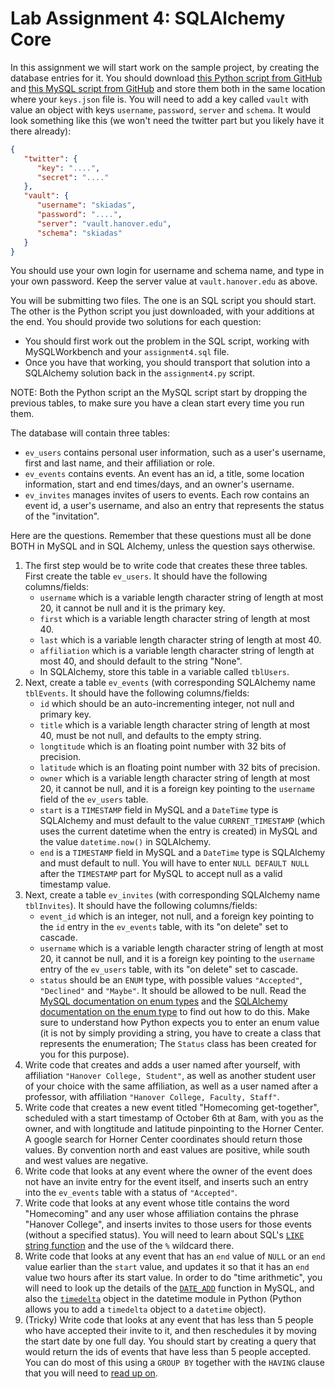 Lab Assignment 4: SQLAlchemy Core
=================================

In this assignment we will start work on the sample project, by creating the database entries for it. You should download [this Python script from GitHub](https://github.com/skiadas/DataWranglingCourse/blob/gh-pages/assignments/assignment4.py) and [this MySQL script from GitHub](https://github.com/skiadas/DataWranglingCourse/blob/gh-pages/assignments/assignment4.sql) and store them both in the same location where your `keys.json` file is. You will need to add a key called `vault` with value an object with keys `username`, `password`, `server` and `schema`. It would look something like this (we won't need the twitter part but you likely have it there already):
```json
{
   "twitter": {
      "key": "....",
      "secret": "...."
   },
   "vault": {
      "username": "skiadas",
      "password": "....",
      "server": "vault.hanover.edu",
      "schema": "skiadas"
   }
}
```
You should use your own login for username and schema name, and type in your own password. Keep the server value at `vault.hanover.edu` as above.

You will be submitting two files. The one is an SQL script you should start. The other is the Python script you just downloaded, with your additions at the end. You should provide two solutions for each question:

- You should first work out the problem in the SQL script, working with MySQLWorkbench and your `assignment4.sql` file.
- Once you have that working, you should transport that solution into a SQLAlchemy solution back in the `assignment4.py` script.

NOTE: Both the Python script an the MySQL script start by dropping the previous tables, to make sure you have a clean start every time you run them.

The database will contain three tables:

- `ev_users` contains personal user information, such as a user's username, first and last name, and their affiliation or role.
- `ev_events` contains events. An event has an id, a title, some location information, start and end times/days, and an owner's username.
- `ev_invites` manages invites of users to events. Each row contains an event id, a user's username, and also an entry that represents the status of the "invitation".

Here are the questions. Remember that these questions must all be done BOTH in MySQL and in SQL Alchemy, unless the question says otherwise.

1. The first step would be to write code that creates these three tables. First create the table `ev_users`. It should have the following columns/fields:
    - `username` which is a variable length character string of length at most 20, it cannot be null and it is the primary key.
    - `first` which is a variable length character string of length at most 40.
    - `last` which is a variable length character string of length at most 40.
    - `affiliation` which is a variable length character string of length at most 40, and should default to the string "None".
    - In SQLAlchemy, store this table in a variable called `tblUsers`.
2. Next, create a table `ev_events` (with corresponding SQLAlchemy name `tblEvents`. It should have the following columns/fields:
    - `id` which should be an auto-incrementing integer, not null and primary key.
    - `title` which is a variable length character string of length at most 40, must be not null, and defaults to the empty string.
    - `longtitude` which is an floating point number with 32 bits of precision.
    - `latitude` which is an floating point number with 32 bits of precision.
    - `owner` which is a variable length character string of length at most 20, it cannot be null, and it is a foreign key pointing to the `username` field of the `ev_users` table.
    - `start` is a `TIMESTAMP` field in MySQL and a `DateTime` type is SQLAlchemy and must default to the value `CURRENT_TIMESTAMP` (which uses the current datetime when the entry is created) in MySQL and the value `datetime.now()` in SQLAlchemy.
    - `end` is a `TIMESTAMP` field in MySQL and a `DateTime` type is SQLAlchemy and must default to null. You will have to enter `NULL DEFAULT NULL` after the `TIMESTAMP` part for MySQL to accept null as a valid timestamp value.
3. Next, create a table `ev_invites` (with corresponding SQLAlchemy name `tblInvites`). It should have the following columns/fields:
    - `event_id` which is an integer, not null, and a foreign key pointing to the `id` entry in the `ev_events` table, with its "on delete" set to cascade.
    - `username` which is a variable length character string of length at most 20, it cannot be null, and it is a foreign key pointing to the `username` entry of the `ev_users` table, with its "on delete" set to cascade.
    - `status` should be an `ENUM` type, with possible values `"Accepted"`, `"Declined"` and `"Maybe"`. It should be allowed to be null. Read the [MySQL documentation on enum types](https://dev.mysql.com/doc/refman/8.0/en/enum.html) and the [SQLAlchemy documentation on the enum type](https://docs.sqlalchemy.org/en/latest/core/type_basics.html) to find out how to do this. Make sure to understand how Python expects you to enter an enum value (it is not by simply providing a string, you have to create a class that represents the enumeration; The `Status` class has been created for you for this purpose).
4. Write code that creates and adds a user named after yourself, with affiliation `"Hanover College, Student"`, as well as another student user of your choice with the same affiliation, as well as a user named after a professor, with affiliation `"Hanover College, Faculty, Staff"`.
5. Write code that creates a new event titled "Homecoming get-together", scheduled with a start timestamp of October 6th at 8am, with you as the owner, and with longtitude and latitude pinpointing to the Horner Center. A google search for Horner Center coordinates should return those values. By convention north and east values are positive, while south and west values are negative.
6. Write code that looks at any event where the owner of the event does not have an invite entry for the event itself, and inserts such an entry into the `ev_events` table with a status of `"Accepted"`.
7. Write code that looks at any event whose title contains the word "Homecoming" and any user whose affiliation contains the phrase "Hanover College", and inserts invites to those users for those events (without a specified status). You will need to learn about SQL's [`LIKE` string function](https://dev.mysql.com/doc/refman/8.0/en/string-comparison-functions.html) and the use of the `%` wildcard there.
8. Write code that looks at any event that has an `end` value of `NULL` or an `end` value earlier than the `start` value, and updates it so that it has an `end` value two hours after its start value. In order to do "time arithmetic", you will need to look up the details of the [`DATE_ADD`](https://dev.mysql.com/doc/refman/8.0/en/date-and-time-functions.html#function_date-add) function in MySQL, and also the [`timedelta`](https://docs.python.org/3/library/datetime.html#datetime.timedelta) object in the datetime module in Python (Python allows you to add a `timedelta` object to a `datetime` object).
9. (Tricky) Write code that looks at any event that has less than 5 people who have accepted their invite to it, and then reschedules it by moving the start date by one full day. You should start by creating a query that would return the ids of events that have less than 5 people accepted. You can do most of this using a `GROUP BY` together with the `HAVING` clause that you will need to [read up on](https://dev.mysql.com/doc/refman/8.0/en/select.html).
